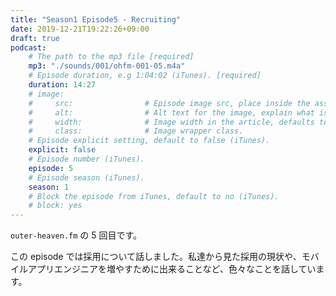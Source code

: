```yaml
---
title: "Season1 Episode5 - Recruiting"
date: 2019-12-21T19:22:26+09:00
draft: true
podcast:
    # The path to the mp3 file [required]
    mp3: "./sounds/001/ohfm-001-05.m4a"
    # Episode duration, e.g 1:04:02 (iTunes). [required]
    duration: 14:27
    # image:
    #     src:                # Episode image src, place inside the assets directory (iTunes).
    #     alt:                # Alt text for the image, explain what is on the image.
    #     width:              # Image width in the article, defaults to 250px.
    #     class:              # Image wrapper class.
    # Episode explicit setting, default to false (iTunes).
    explicit: false
    # Episode number (iTunes).
    episode: 5
    # Episode season (iTunes).
    season: 1
    # Block the episode from iTunes, default to no (iTunes).
    # block: yes
---
```


`outer-heaven.fm` の 5 回目です。

この episode では採用について話しました。私達から見た採用の現状や、モバイルアプリエンジニアを増やすために出来ることなど、色々なことを話しています。
